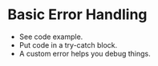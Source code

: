 # Basic Error Handling

* See code example.
* Put code in a try-catch block.
* A custom error helps you debug things.
